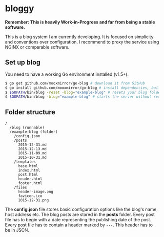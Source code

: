 # bloggy
**Remember: This is heavily Work-in-Progress and far from being a stable software.**

This is a blog system I am currently developing. It is focused on simplicity and conventions over configuration. I recommend to proxy the service using NGINX or comparable software.

## Set up blog
You need to have a working Go environment installed (v1.5+).

```bash
$ go get github.com/mooxmirror/go-blog # download it from GitHub
$ go install github.com/mooxmirror/go-blog # install dependencies, build it
$ $GOPATH/bin/blog -reset -blog="example-blog" # resets your blog folder, starts the server
$ $GOPATH/bin/blog -blog="example-blog" # starts the server without reset
```

## Folder structure
```
/
  /blog (runnable)
  /example-blog (folder)
    /config.json
    /posts
      2015-12-31.md
      2015-12-13.md
      2015-11-09.md
      2015-10-31.md
    /templates
      base.html
      index.html
      post.html
      header.html
      footer.html
    /files
      header-image.png
      favicon.ico
      2015-12-31.png
```

The **config.json** file stores basic configuration options like the blog's name, host address etc.
The blog posts are stored in the **posts** folder. Every post file has to begin with a date representing the publishing date of the post. Every post file has to contain a header marked by `---`. This header has to be in JSON.
